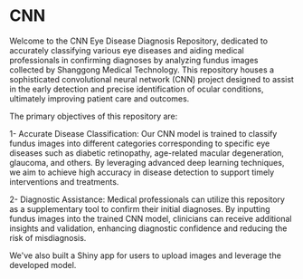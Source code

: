 # CNN
Welcome to the CNN Eye Disease Diagnosis Repository, dedicated to accurately classifying various eye diseases and aiding medical professionals in confirming diagnoses by analyzing fundus images collected by Shanggong Medical Technology. This repository houses a sophisticated convolutional neural network (CNN) project designed to assist in the early detection and precise identification of ocular conditions, ultimately improving patient care and outcomes.

The primary objectives of this repository are:

1- Accurate Disease Classification: Our CNN model is trained to classify fundus images into different categories corresponding to specific eye diseases such as diabetic retinopathy, age-related macular degeneration, glaucoma, and others. By leveraging advanced deep learning techniques, we aim to achieve high accuracy in disease detection to support timely interventions and treatments.

2- Diagnostic Assistance: Medical professionals can utilize this repository as a supplementary tool to confirm their initial diagnoses. By inputting fundus images into the trained CNN model, clinicians can receive additional insights and validation, enhancing diagnostic confidence and reducing the risk of misdiagnosis.

We've also built a Shiny app for users to upload images and leverage the developed model.

